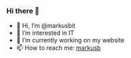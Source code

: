 ### Hi there 👋

<!--
**markusbit/markusbit** is a ✨ _special_ ✨ repository because its `README.md` (this file) appears on your GitHub profile.
-->


- 👋 Hi, I’m @markusbit
- 👀 I’m interested in IT
- 🔭 I’m currently working on my website
- 📫 How to reach me: <a href="http://markusbit.github.io/">markusb</a>
